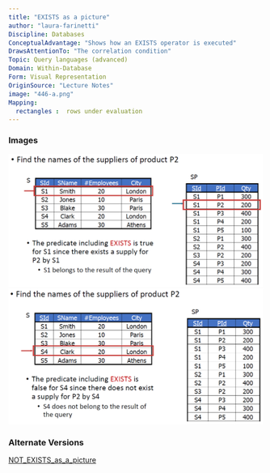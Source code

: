 ```yaml
---
title: "EXISTS as a picture"
author: "laura-farinetti"
Discipline: Databases
ConceptualAdvantage: "Shows how an EXISTS operator is executed"
DrawsAttentionTo: "The correlation condition"
Topic: Query languages (advanced)
Domain: Within-Database
Form: Visual Representation
OriginSource: "Lecture Notes"
image: "446-a.png"
Mapping:
  rectangles :  rows under evaluation
---
```

### Images
<img src="/assets/images/nm/446-b.png" class="ui fluid bordered image">
<img src="/assets/images/nm/446-c.png" class="ui fluid bordered image">

### Alternate Versions
<a href="/nms/NOT_EXISTS_as_a_picture.html">NOT_EXISTS_as_a_picture</a>
